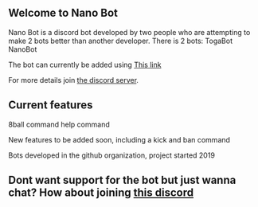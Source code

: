 ## Welcome to Nano Bot

Nano Bot is a discord bot developed by two people who are attempting to make 2 bots better than another developer.
There is 2 bots:
TogaBot
NanoBot

The bot can currently be added using [This link](https://discordapp.com/api/oauth2/authorize?client_id=578583908669587456&permissions=8&scope=bot)

For more details join [the discord server](https://discord.gg/ESChcnx).

## Current features
8ball command
help command

New features to be added soon, including a kick and ban command

Bots developed in the github organization, project started 2019

## Dont want support for the bot but just wanna chat? How about joining [this discord](https://discord.gg/tMX2JZ9)
